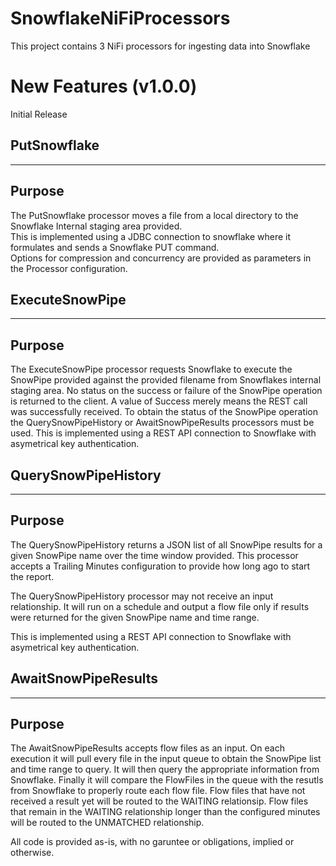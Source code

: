# SnowflakeNiFiProcessors
This project contains 3 NiFi processors for ingesting data into Snowflake


# New Features (v1.0.0)
Initial Release



## PutSnowflake

---
## Purpose

The PutSnowflake processor moves a file from a local directory to the Snowflake Internal staging area provided.  
This is implemented using a JDBC connection to snowflake where it formulates and sends a Snowflake PUT command.  
Options for compression and concurrency are provided as parameters in the Processor configuration.


## ExecuteSnowPipe

---
## Purpose

The ExecuteSnowPipe processor requests Snowflake to execute the SnowPipe provided against the provided filename from Snowflakes internal staging area.
No status on the success or failure of the SnowPipe operation is returned to the client.  A value of Success merely means the REST call was successfully received.
To obtain the status of the SnowPipe operation the QuerySnowPipeHistory or AwaitSnowPipeResults processors must be used.
This is implemented using a REST API connection to Snowflake with asymetrical key authentication.


## QuerySnowPipeHistory

---
## Purpose

The QuerySnowPipeHistory returns a JSON list of all SnowPipe results for a given SnowPipe name over the time window provided.
This processor accepts a Trailing Minutes configuration to provide how long ago to start the report.

The QuerySnowPipeHistory processor may not receive an input relationship.  It will run on a schedule and output a flow file only if results were returned for the given SnowPipe name and time range.

This is implemented using a REST API connection to Snowflake with asymetrical key authentication.


## AwaitSnowPipeResults

---
## Purpose

The AwaitSnowPipeResults accepts flow files as an input.  On each execution it will pull every file in the input queue to obtain the SnowPipe list and time range to query.
It will then query the appropriate information from Snowflake.  Finally it will compare the FlowFiles in the queue with the resutls from Snowflake to properly route each flow file.
Flow files that have not received a result yet will be routed to the WAITING relationsip.  Flow files that remain in the WAITING relationship longer than the configured minutes will be routed to the UNMATCHED relationship.

All code is provided as-is, with no garuntee or obligations, implied or otherwise.
